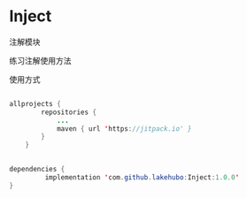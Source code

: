 # Inject
注解模块

练习注解使用方法

使用方式
```java

allprojects {
		repositories {
			...
			maven { url 'https://jitpack.io' }
		}
	}
  

dependencies {
	     implementation 'com.github.lakehubo:Inject:1.0.0'
}
  
  ```
